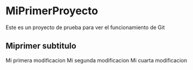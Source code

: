 # MiPrimerProyecto
Este es un proyecto de prueba para ver el funcionamiento de Git

## Miprimer subtitulo
Mi primera modificacion
Mi segunda modificacion
Mi cuarta modificacion


